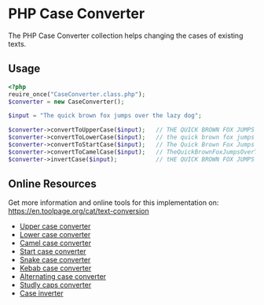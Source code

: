 # PHP Case Converter
The PHP Case Converter collection helps changing the cases of existing texts.

## Usage

```php
<?php
reuire_once("CaseConverter.class.php");
$converter = new CaseConverter();

$input = "The quick brown fox jumps over the lazy dog";

$converter->convertToUpperCase($input);   // THE QUICK BROWN FOX JUMPS OVER THE LAZY DOG
$converter->convertToLowerCase($input);   // the quick brown fox jumps over the lazy dog
$converter->convertToStartCase($input);   // The Quick Brown Fox Jumps Over The Lazy Dog
$converter->convertToCamelCase($input);   // TheQuickBrownFoxJumpsOverTheLazyDog
$converter->invertCase($input);           // tHE QUICK BROWN FOX JUMPS OVER THE LAZY DOG
```

## Online Resources

Get more information and online tools for this implementation on:
https://en.toolpage.org/cat/text-conversion

* [Upper case converter](https://en.toolpage.org/tool/uppercase)
* [Lower case converter](https://en.toolpage.org/tool/lowercase)
* [Camel case converter](https://en.toolpage.org/tool/camelcase)
* [Start case converter](https://en.toolpage.org/tool/startcase)
* [Snake case converter](https://en.toolpage.org/tool/snakecase)
* [Kebab case converter](https://en.toolpage.org/tool/kebabcase)
* [Alternating case converter](https://en.toolpage.org/tool/alternatingcase)
* [Studly caps converter](https://en.toolpage.org/tool/studlycaps)
* [Case inverter](https://en.toolpage.org/tool/case-inverter)
